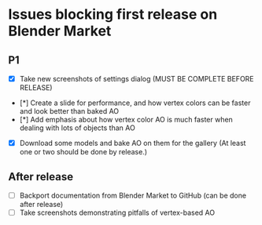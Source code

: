 
# Issues blocking first release on Blender Market

## P1
* [x] Take new screenshots of settings dialog (MUST BE COMPLETE BEFORE RELEASE)
* [*] Create a slide for performance, and how vertex colors can be faster and look better than baked AO
* [*] Add emphasis about how vertex color AO is much faster when dealing with lots of objects than AO
* [X] Download some models and bake AO on them for the gallery (At least one or two should be done by release.)

## After release
* [ ] Backport documentation from Blender Market to GitHub (can be done after release)
* [ ] Take screenshots demonstrating pitfalls of vertex-based AO
